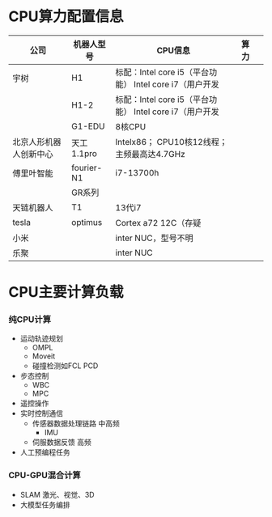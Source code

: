 # CPU算力配置信息

| 公司          | 机器人型号      | CPU信息                                     | 算力  |     |
| ----------- | ---------- | ----------------------------------------- | --- | --- |
| 宇树          | H1         | 标配：Intel core i5（平台功能） Intel core i7（用户开发 |     |     |
|             | H1-2       | 标配：Intel core i5（平台功能） Intel core i7（用户开发 |     |     |
|             | G1-EDU     | 8核CPU                                     |     |     |
| 北京人形机器人创新中心 | 天工1.1pro   | Intelx86； CPU10核12线程； 主频最高达4.7GHz         |     |     |
| 傅里叶智能       | fourier-N1 | i7-13700h                                 |     |     |
|             | GR系列       |                                           |     |     |
| 天链机器人       | T1         | 13代i7                                     |     |     |
| tesla       | optimus    | Cortex a72 12C（存疑                         |     |     |
| 小米          |            | inter NUC，型号不明                            |     |     |
| 乐聚          |            | inter NUC                                 |     |     |

# CPU主要计算负载
### 纯CPU计算
- 运动轨迹规划
	- OMPL
	- Moveit
	- 碰撞检测如FCL PCD
- 步态控制
	- WBC
	- MPC
- 遥控操作
- 实时控制通信
	- 传感器数据处理链路 中高频
		- IMU
	- 伺服数据反馈 高频
- 人工预编程任务
### CPU-GPU混合计算
- SLAM 激光、视觉、3D
- 大模型任务编排